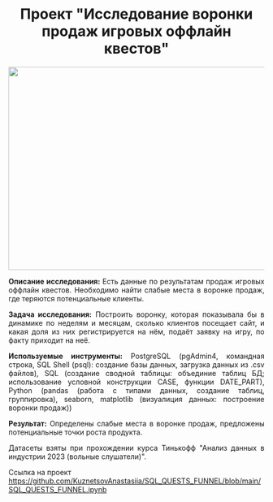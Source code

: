 <h1 align="center"> Проект "Исследование воронки продаж игровых оффлайн квестов" </h1>

<center><img src="https://static.tildacdn.com/tild3937-6364-4266-a463-303661646464/-01.png" width="600" height="400" /></center>



<div style="text-align: justify">

**Описание исследования:** Есть данные по результатам продаж игровых оффлайн квестов. Необходимо найти слабые места в воронке продаж, где теряются потенциальные клиенты.

**Задача исследования:** Построить воронку, которая показывала бы в динамике по неделям и месяцам, сколько клиентов посещает сайт, и какая доля из них регистрируется на нём, подаёт заявку на игру, по факту приходит на неё.

**Используемые инструменты:** PostgreSQL (pgAdmin4, командная строка, SQL Shell (psql): создание базы данных, загрузка данных из .csv файлов), SQL (создание сводной таблицы: объединие таблиц БД; использование условной конструкции CASE, функции DATE_PART), Python (pandas (работа с типами данных, создание таблиц, группировка), seaborn, matplotlib (визуалиция данных: построение воронки продаж))

**Результат:** Определены слабые места в воронке продаж, предложены потенциальные точки роста продукта.

Датасеты взяты при прохождении курса Тинькофф "Анализ данных в индустрии 2023 (вольные слушатели)". </div>

Ссылка на проект https://github.com/KuznetsovAnastasiia/SQL_QUESTS_FUNNEL/blob/main/SQL_QUESTS_FUNNEL.ipynb